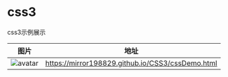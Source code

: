 # css3
css3示例展示  

|图片|地址|
|---|---|
| ![avatar](https://mirror198829.github.io/static/css/cssDemo.png) | https://mirror198829.github.io/CSS3/cssDemo.html |
